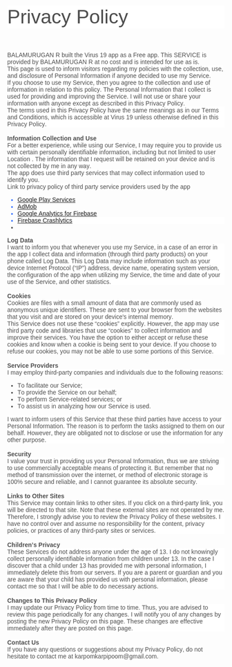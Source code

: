 
<!DOCTYPE html PUBLIC "-//W3C//DTD HTML 4.01//EN" "http://www.w3.org/TR/html4/strict.dtd">
<html>
<head>
  <meta http-equiv="Content-Type" content="text/html; charset=utf-8">
  <meta http-equiv="Content-Style-Type" content="text/css">
  <title></title>
  <meta name="Generator" content="Cocoa HTML Writer">
  <meta name="CocoaVersion" content="1894.3">
  <style type="text/css">
    p.p1 {margin: 0.0px 0.0px 0.0px 0.0px; font: 45.0px Helvetica; color: #4e4e4e; -webkit-text-stroke: #4e4e4e; background-color: #ffffff}
    p.p2 {margin: 0.0px 0.0px 0.0px 0.0px; font: 45.0px Helvetica; color: #4e4e4e; -webkit-text-stroke: #4e4e4e; min-height: 54.0px}
    p.p3 {margin: 0.0px 0.0px 0.0px 0.0px; font: 14.0px Helvetica; color: #4e4e4e; -webkit-text-stroke: #4e4e4e}
    p.p4 {margin: 0.0px 0.0px 0.0px 0.0px; font: 14.0px Helvetica; color: #4e4e4e; -webkit-text-stroke: #4e4e4e; background-color: #ffffff}
    p.p5 {margin: 0.0px 0.0px 0.0px 0.0px; font: 14.0px Helvetica; color: #4e4e4e; -webkit-text-stroke: #4e4e4e; min-height: 17.0px}
    li.li3 {margin: 0.0px 0.0px 0.0px 0.0px; font: 14.0px Helvetica; color: #4e4e4e; -webkit-text-stroke: #4e4e4e}
    li.li6 {margin: 0.0px 0.0px 0.0px 0.0px; font: 14.0px Helvetica; color: #3671ff; -webkit-text-stroke: #3671ff}
    li.li7 {margin: 0.0px 0.0px 0.0px 0.0px; font: 14.0px Helvetica; color: #3671ff; -webkit-text-stroke: #3671ff; background-color: #ffffff}
    li.li8 {margin: 0.0px 0.0px 0.0px 0.0px; font: 14.0px Helvetica; color: #4e4e4e}
    span.s1 {font-kerning: none}
    span.s2 {font-kerning: none; background-color: #ffffff}
    span.s3 {background-color: #ffffff; -webkit-text-stroke: 0px #4e4e4e}
    span.s4 {text-decoration: underline ; font-kerning: none; -webkit-text-stroke: 0px #3671ff}
    span.s5 {-webkit-text-stroke: 0px #4e4e4e}
    span.s6 {background-color: #ffffff}
    ul.ul1 {list-style-type: disc}
  </style>
</head>
<body>
<p class="p1"><span class="s1">Privacy Policy</span></p>
<p class="p2"><span class="s1"></span><br></p>
<p class="p3"><span class="s2">BALAMURUGAN R built the Virus 19 app as a Free app. This SERVICE is provided by BALAMURUGAN R at no cost and is intended for use as is.</span></p>
<p class="p3"><span class="s2">This page is used to inform visitors regarding my policies with the collection, use, and disclosure of Personal Information if anyone decided to use my Service.</span></p>
<p class="p3"><span class="s2">If you choose to use my Service, then you agree to the collection and use of information in relation to this policy. The Personal Information that I collect is used for providing and improving the Service. I will not use or share your information with anyone except as described in this Privacy Policy.</span></p>
<p class="p4"><span class="s1">The terms used in this Privacy Policy have the same meanings as in our Terms and Conditions, which is accessible at Virus 19 unless otherwise defined in this Privacy Policy.</span></p>
<p class="p5"><span class="s1"></span><br></p>
<p class="p3"><span class="s2"><b>Information Collection and Use</b></span></p>
<p class="p3"><span class="s2">For a better experience, while using our Service, I may require you to provide us with certain personally identifiable information, including but not limited to user Location . The information that I request will be retained on your device and is not collected by me in any way.</span></p>
<p class="p3"><span class="s2">The app does use third party services that may collect information used to identify you.</span></p>
<p class="p3"><span class="s2">Link to privacy policy of third party service providers used by the app</span></p>
<ul class="ul1">
  <li class="li6"><span class="s3"><a href="https://www.google.com/policies/privacy/"><span class="s4">Google Play Services</span></a></span></li>
  <li class="li6"><span class="s3"><a href="https://support.google.com/admob/answer/6128543?hl=en"><span class="s4">AdMob</span></a></span></li>
  <li class="li6"><span class="s3"><a href="https://firebase.google.com/policies/analytics"><span class="s4">Google Analytics for Firebase</span></a></span></li>
  <li class="li7"><span class="s5"><a href="https://firebase.google.com/support/privacy/"><span class="s4">Firebase Crashlytics</span></a></span></li>
  <li class="li8"></li>
</ul>
<p class="p3"><span class="s2"><b>Log Data</b></span></p>
<p class="p4"><span class="s1">I want to inform you that whenever you use my Service, in a case of an error in the app I collect data and information (through third party products) on your phone called Log Data. This Log Data may include information such as your device Internet Protocol (“IP”) address, device name, operating system version, the configuration of the app when utilizing my Service, the time and date of your use of the Service, and other statistics.</span></p>
<p class="p5"><span class="s1"></span><br></p>
<p class="p3"><span class="s2"><b>Cookies</b></span></p>
<p class="p3"><span class="s2">Cookies are files with a small amount of data that are commonly used as anonymous unique identifiers. These are sent to your browser from the websites that you visit and are stored on your device's internal memory.</span></p>
<p class="p4"><span class="s1">This Service does not use these “cookies” explicitly. However, the app may use third party code and libraries that use “cookies” to collect information and improve their services. You have the option to either accept or refuse these cookies and know when a cookie is being sent to your device. If you choose to refuse our cookies, you may not be able to use some portions of this Service.</span></p>
<p class="p5"><span class="s1"></span><br></p>
<p class="p3"><span class="s2"><b>Service Providers</b></span></p>
<p class="p3"><span class="s2">I may employ third-party companies and individuals due to the following reasons:</span></p>
<ul class="ul1">
  <li class="li3"><span class="s6"></span><span class="s2">To facilitate our Service;</span></li>
  <li class="li3"><span class="s6"></span><span class="s2">To provide the Service on our behalf;</span></li>
  <li class="li3"><span class="s6"></span><span class="s2">To perform Service-related services; or</span></li>
  <li class="li3"><span class="s6"></span><span class="s2">To assist us in analyzing how our Service is used.</span></li>
</ul>
<p class="p4"><span class="s1">I want to inform users of this Service that these third parties have access to your Personal Information. The reason is to perform the tasks assigned to them on our behalf. However, they are obligated not to disclose or use the information for any other purpose.</span></p>
<p class="p5"><span class="s1"></span><br></p>
<p class="p3"><span class="s2"><b>Security</b></span></p>
<p class="p4"><span class="s1">I value your trust in providing us your Personal Information, thus we are striving to use commercially acceptable means of protecting it. But remember that no method of transmission over the internet, or method of electronic storage is 100% secure and reliable, and I cannot guarantee its absolute security.</span></p>
<p class="p5"><span class="s1"></span><br></p>
<p class="p3"><span class="s2"><b>Links to Other Sites</b></span></p>
<p class="p4"><span class="s1">This Service may contain links to other sites. If you click on a third-party link, you will be directed to that site. Note that these external sites are not operated by me. Therefore, I strongly advise you to review the Privacy Policy of these websites. I have no control over and assume no responsibility for the content, privacy policies, or practices of any third-party sites or services.</span></p>
<p class="p5"><span class="s1"></span><br></p>
<p class="p3"><span class="s2"><b>Children’s Privacy</b></span></p>
<p class="p4"><span class="s1">These Services do not address anyone under the age of 13. I do not knowingly collect personally identifiable information from children under 13. In the case I discover that a child under 13 has provided me with personal information, I immediately delete this from our servers. If you are a parent or guardian and you are aware that your child has provided us with personal information, please contact me so that I will be able to do necessary actions.</span></p>
<p class="p5"><span class="s1"></span><br></p>
<p class="p3"><span class="s2"><b>Changes to This Privacy Policy</b></span></p>
<p class="p4"><span class="s1">I may update our Privacy Policy from time to time. Thus, you are advised to review this page periodically for any changes. I will notify you of any changes by posting the new Privacy Policy on this page. These changes are effective immediately after they are posted on this page.</span></p>
<p class="p5"><span class="s1"></span><br></p>
<p class="p3"><span class="s2"><b>Contact Us</b></span></p>
<p class="p3"><span class="s2">If you have any questions or suggestions about my Privacy Policy, do not hesitate to contact me at karpomkarpipoom@gmail.com.</span></p>
</body>
</html>
